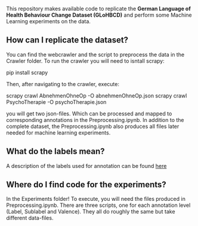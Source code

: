 This repository makes available code to replicate the **German Language of Health Behaviour Change Dataset (GLoHBCD)** and perform some Machine Learning experiments on the data. 

## How can I replicate the dataset?

You can find the webcrawler and the script to preprocess the data in the Crawler folder. To run the crawler you will need to isntall scrapy:

pip install scrapy

Then, after navigating to the crawler, execute:

scrapy crawl AbnehmenOhneOp -O abnehmenOhneOp.json
scrapy crawl PsychoTherapie -O psychoTherapie.json

you will get two json-files. Which can be processed and mapped to corresponding annotations in the Preprocessing.ipynb. In addition to the complete dataset, the Preprocessing.ipynb also produces all files later needed for machine learning experiments.

## What do the labels mean?

A description of the labels used for annotation can be found [here](Info/Annotation_scheme.png)

## Where do I find code for the experiments? 

In the Experiments folder! To execute, you will need the files produced in Preprocessing.ipynb.
There are three scripts, one for each annotation level (Label, Sublabel and Valence). They all do roughly the same but take different data-files.